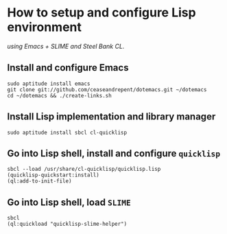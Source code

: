How to setup and configure Lisp environment
===========================================
_using Emacs + SLIME and Steel Bank CL._

Install and configure Emacs
---------------------------

	sudo aptitude install emacs
	git clone git://github.com/ceaseandrepent/dotemacs.git ~/dotemacs
	cd ~/dotemacs && ./create-links.sh


Install Lisp implementation and library manager
-----------------------------------------------

	sudo aptitude install sbcl cl-quicklisp


Go into Lisp shell, install and configure `quicklisp`
-----------------------------------------------------

	sbcl --load /usr/share/cl-quicklisp/quicklisp.lisp
	(quicklisp-quickstart:install)
	(ql:add-to-init-file)

Go into Lisp shell, load `SLIME`
--------------------------------

	sbcl
	(ql:quickload "quicklisp-slime-helper")

